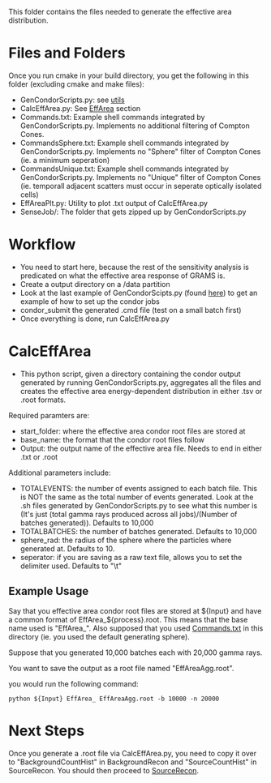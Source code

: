 This folder contains the files needed to generate the effective area distribution.

# Files and Folders
Once you run cmake in your build directory, you get the following in this folder (excluding cmake and make files):
* GenCondorScripts.py: see [utils](../utils/README.md/#running-condor-jobs-to-generate-cones)
* CalcEffArea.py: See [EffArea](#calceffarea) section
* Commands.txt: Example shell commands integrated by GenCondorScripts.py. Implements no additional filtering of Compton Cones.
* CommandsSphere.txt:  Example shell commands integrated by GenCondorScripts.py. Implements no "Sphere" filter of Compton Cones (ie. a minimum seperation)
* CommandsUnique.txt:   Example shell commands integrated by GenCondorScripts.py. Implements no "Unique" filter of Compton Cones (ie. temporall adjacent scatters must occur in seperate optically isolated cells) 
* EffAreaPlt.py: Utility to plot .txt output of CalcEffArea.py
* SenseJob/: The folder that gets zipped up by GenCondorScripts.py

# Workflow
* You need to start here, because the rest of the sensitivity analysis is predicated on what the effective area response of GRAMS is.
* Create a output directory on a /data partition
* Look at the last example of GenCondorScipts.py (found [here](../utils/)) to get an example of how to set up the condor jobs
* condor_submit the generated .cmd file (test on a small batch first)
* Once everything is done, run CalcEffArea.py

# CalcEffArea
* This python script, given a directory containing the condor output generated by running GenCondorScripts.py, aggregates all the files and creates the effective area energy-dependent distribution in either .tsv or .root formats.

Required paramters are:
* start_folder: where the effective area condor root files are stored at
* base_name: the format that the condor root files follow
* Output: the output name of the effective area file. Needs to end in either .txt or .root

Additional parameters include:
* TOTALEVENTS: the number of events assigned to each batch file. This is NOT the same as the total number of events generated. Look at the .sh files generated by GenCondorScripts.py to see what this number is (It's just (total gamma rays produced across all jobs)/(Number of batches generated)). Defaults to 10,000
* TOTALBATCHES: the number of batches generated. Defaults to 10,000
* sphere_rad: the radius of the sphere where the particles where generated at. Defaults to 10.
* seperator: if you are saving as a raw text file, allows you to set the delimiter used. Defaults to "\t"

## Example Usage
Say that you effective area condor root files are stored at \${Input} and have a common format of EffArea_\${process}.root. This means that the base name used is "EffArea_". Also supposed that you used [Commands.txt](./Commands.txt) in this directory (ie. you used the default generating sphere).

Suppose that you generated 10,000 batches each with 20,000 gamma rays.

You want to save the output as a root file named "EffAreaAgg.root".

you would run the following command:
```
python ${Input} EffArea_ EffAreaAgg.root -b 10000 -n 20000
```

# Next Steps
Once you generate a .root file via CalcEffArea.py, you need to copy it over to "BackgroundCountHist" in BackgroundRecon and "SourceCountHist" in SourceRecon. You should then proceed to [SourceRecon](../SourceRecon/).